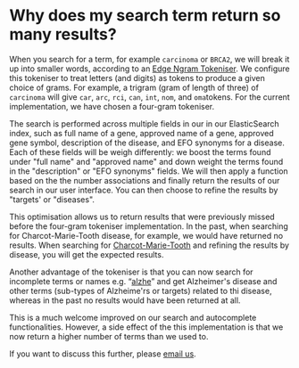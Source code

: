 # Why does my search term return so many results?

When you search for a term, for example `carcinoma` or `BRCA2`, we will break it up into smaller words, according to an [Edge Ngram Tokeniser](https://www.elastic.co/guide/en/elasticsearch/reference/current/analysis-edgengram-tokenizer.html). We configure this tokeniser to treat letters \(and digits\) as tokens to produce a given choice of grams. For example, a trigram \(gram of length of three\) of `carcinoma` will give `car`, `arc`, `rci`, `can`, `int`, `nom`, and `oma`tokens. For the current implementation, we have chosen a four-gram tokeniser.

The search is performed across multiple fields in our in our ElasticSearch index, such as full name of a gene, approved name of a gene, approved gene symbol, description of the disease, and EFO synonyms for a disease. Each of these fields will be weigh differently: we boost the terms found under "full name" and "approved name" and down weight the terms found in the "description" or "EFO synonyms" fields. We will then apply a function based on the the number associations and finally return the results of our search in our user interface. You can then choose to refine the results by "targets' or "diseases".

This optimisation allows us to return results that were previously missed before the four-gram tokeniser implementation. In the past, when searching for Charcot-Marie-Tooth disease, for example, we would have returned no results. When searching for [Charcot-Marie-Tooth](https://www.targetvalidation.org/search?src=q:Charcot-Marie-Tooth,p:1,f:disease) and refining the results by disease, you will get the expected results.

Another advantage of the tokeniser is that you can now search for incomplete terms or names e.g. “[alzhe](https://www.targetvalidation.org/search?src=q:alzhe)” and get Alzheimer's disease and other terms \(sub-types of Alzheime'rs or targets\) related to thi disease, whereas in the past no results would have been returned at all. 

This is a much welcome improved on our search and autocomplete functionalities. However, a side effect of the this implementation is that we now return a higher number of terms than we used to.

If you want to discuss this further, please [email us](mailto:support@targetvalidation.org).

